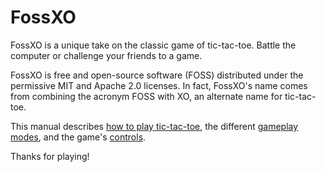 # FossXO

FossXO is a unique take on the classic game of tic-tac-toe. Battle the
computer or challenge your friends to a game.

FossXO is free and open-source software (FOSS) distributed under the permissive
MIT and Apache 2.0 licenses. In fact, FossXO's name comes from combining the
acronym FOSS with XO, an alternate name for tic-tac-toe.

This manual describes [how to play tic-tac-toe](ttt-rules.md), the different
[gameplay modes](gameplay-modes.md), and the game's [controls](controls.md).

Thanks for playing!
